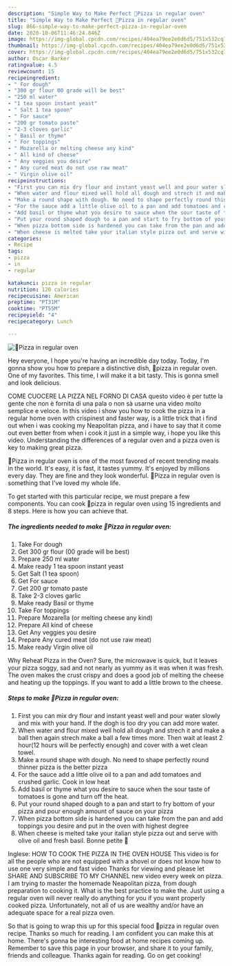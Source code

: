 ```yaml
---
description: "Simple Way to Make Perfect 🍕Pizza in regular oven"
title: "Simple Way to Make Perfect 🍕Pizza in regular oven"
slug: 866-simple-way-to-make-perfect-pizza-in-regular-oven
date: 2020-10-06T11:46:24.846Z
image: https://img-global.cpcdn.com/recipes/404ea79ee2e0d6d5/751x532cq70/🍕pizza-in-regular-oven-recipe-main-photo.jpg
thumbnail: https://img-global.cpcdn.com/recipes/404ea79ee2e0d6d5/751x532cq70/🍕pizza-in-regular-oven-recipe-main-photo.jpg
cover: https://img-global.cpcdn.com/recipes/404ea79ee2e0d6d5/751x532cq70/🍕pizza-in-regular-oven-recipe-main-photo.jpg
author: Oscar Barker
ratingvalue: 4.5
reviewcount: 15
recipeingredient:
- " For dough"
- "300 gr flour 00 grade will be best"
- "250 ml water"
- "1 tea spoon instant yeast"
- " Salt 1 tea spoon"
- " For sauce"
- "200 gr tomato paste"
- "2-3 cloves garlic"
- " Basil or thyme"
- " For toppings"
- " Mozarella or melting cheese any kind"
- " All kind of cheese"
- " Any veggies you desire"
- " Any cured meat do not use raw meat"
- " Virgin olive oil"
recipeinstructions:
- "First you can mix dry flour and instant yeast well and pour water slowly and mix with your hand. If the dogh is too dry you can add more water."
- "When water and flour mixed well hold all dough and strech it and make a ball then again strech make a ball a few times more. Then wait at least 2 hour(12 hours will be perfectly enough) and cover with a wet clean towel."
- "Make a round shape with dough. No need to shape perfectly round thinner pizza is the better pizza"
- "For the sauce add a little olive oil to a pan and add tomatoes and crushed garlic. Cook in low heat"
- "Add basil or thyme what you desire to sauce when the sour taste of tomatoes is gone and turn off the heat."
- "Put your round shaped dough to a pan and start to fry bottom of your pizza and pour enough amount of sauce on your pizza"
- "When pizza bottom side is hardened you can take from the pan and add toppings you desire and put in the oven with highest degree"
- "When cheese is melted take your italian style pizza out and serve with olive oil and fresh basil. Bonne petite 🍕"
categories:
- Recipe
tags:
- pizza
- in
- regular

katakunci: pizza in regular 
nutrition: 120 calories
recipecuisine: American
preptime: "PT31M"
cooktime: "PT55M"
recipeyield: "4"
recipecategory: Lunch

---
```



![🍕Pizza in regular oven](https://img-global.cpcdn.com/recipes/404ea79ee2e0d6d5/751x532cq70/🍕pizza-in-regular-oven-recipe-main-photo.jpg)

Hey everyone, I hope you're having an incredible day today. Today, I'm gonna show you how to prepare a distinctive dish, 🍕pizza in regular oven. One of my favorites. This time, I will make it a bit tasty. This is gonna smell and look delicious.

COME CUOCERE LA PIZZA NEL FORNO DI CASA questo video è per tutte la gente che non è fornita di una pala o non sà usarne una video molto semplice e veloce. In this video i show you how to cook the pizza in a regular home oven with crispinest and faster way, is a little trick that i find out when i was cooking my Neapolitan pizza, and i have to say that it come out even better from when i cook it just in a simple way, i hope you like this video. Understanding the differences of a regular oven and a pizza oven is key to making great pizza.

🍕Pizza in regular oven is one of the most favored of recent trending meals in the world. It's easy, it is fast, it tastes yummy. It's enjoyed by millions every day. They are fine and they look wonderful. 🍕Pizza in regular oven is something that I've loved my whole life.


To get started with this particular recipe, we must prepare a few components. You can cook 🍕pizza in regular oven using 15 ingredients and 8 steps. Here is how you can achieve that.

<!--inarticleads1-->

##### The ingredients needed to make 🍕Pizza in regular oven:

1. Take  For dough
1. Get 300 gr flour (00 grade will be best)
1. Prepare 250 ml water
1. Make ready 1 tea spoon instant yeast
1. Get  Salt (1 tea spoon)
1. Get  For sauce
1. Get 200 gr tomato paste
1. Take 2-3 cloves garlic
1. Make ready  Basil or thyme
1. Take  For toppings
1. Prepare  Mozarella (or melting cheese any kind)
1. Prepare  All kind of cheese
1. Get  Any veggies you desire
1. Prepare  Any cured meat (do not use raw meat)
1. Make ready  Virgin olive oil


Why Reheat Pizza in the Oven? Sure, the microwave is quick, but it leaves your pizza soggy, sad and not nearly as yummy as it was when it was fresh. The oven makes the crust crispy and does a good job of melting the cheese and heating up the toppings. If you want to add a little brown to the cheese. 

<!--inarticleads2-->

##### Steps to make 🍕Pizza in regular oven:

1. First you can mix dry flour and instant yeast well and pour water slowly and mix with your hand. If the dogh is too dry you can add more water.
1. When water and flour mixed well hold all dough and strech it and make a ball then again strech make a ball a few times more. Then wait at least 2 hour(12 hours will be perfectly enough) and cover with a wet clean towel.
1. Make a round shape with dough. No need to shape perfectly round thinner pizza is the better pizza
1. For the sauce add a little olive oil to a pan and add tomatoes and crushed garlic. Cook in low heat
1. Add basil or thyme what you desire to sauce when the sour taste of tomatoes is gone and turn off the heat.
1. Put your round shaped dough to a pan and start to fry bottom of your pizza and pour enough amount of sauce on your pizza
1. When pizza bottom side is hardened you can take from the pan and add toppings you desire and put in the oven with highest degree
1. When cheese is melted take your italian style pizza out and serve with olive oil and fresh basil. Bonne petite 🍕


Inglese: HOW TO COOK THE PIZZA IN THE OVEN HOUSE This video is for all the people who are not equipped with a shovel or does not know how to use one very simple and fast video Thanks for viewing and please let SHARE AND SUBSCRIBE TO MY CHANNEL new video every week on pizza. I am trying to master the homemade Neapolitan pizza, from dough preparation to cooking it. What is the best practice to make the. Just using a regular oven will never really do anything for you if you want properly cooked pizza. Unfortunately, not all of us are wealthy and/or have an adequate space for a real pizza oven. 

So that is going to wrap this up for this special food 🍕pizza in regular oven recipe. Thanks so much for reading. I am confident you can make this at home. There's gonna be interesting food at home recipes coming up. Remember to save this page in your browser, and share it to your family, friends and colleague. Thanks again for reading. Go on get cooking!
